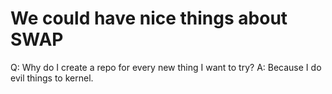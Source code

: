 # We could have nice things about SWAP

Q: Why do I create a repo for every new thing I want to try?
A: Because I do evil things to kernel.

